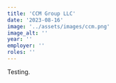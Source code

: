 ```yaml
---
title: 'CCM Group LLC'
date: '2023-08-16'
image: '../assets/images/ccm.png'
image_alt: ''
year: ''
employer: ''
roles: ''
---
```


Testing.